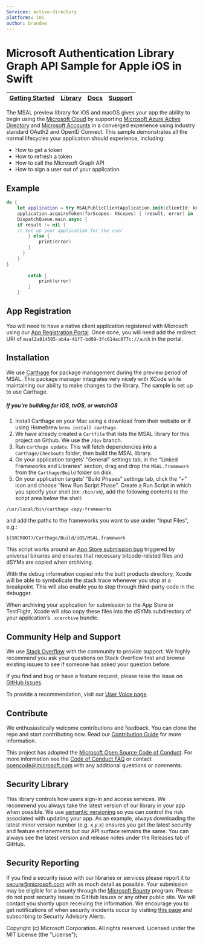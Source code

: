 ```yaml
--- 
Services: active-directory
platforms: iOS
author: brandwe
---
```


Microsoft Authentication Library Graph API Sample for Apple iOS in Swift
=====================================

| [Getting Started](https://apps.dev.microsoft.com/portal/register-app)| [Library](https://github.com/AzureAD/microsoft-authentication-library-for-objc) | [Docs](https://aka.ms/aaddev) | [Support](README.md#community-help-and-support)
| --- | --- | --- | --- |

The MSAL preview library for iOS and macOS gives your app the ability to begin using the [Microsoft Cloud](https://cloud.microsoft.com) by supporting [Microsoft Azure Active Directory](https://azure.microsoft.com/en-us/services/active-directory/) and [Microsoft Accounts](https://account.microsoft.com) in a converged experience using industry standard OAuth2 and OpenID Connect. This sample demonstrates all the normal lifecycles your application should experience, including:

* How to get a token
* How to refresh a token
* How to call the Microsoft Graph API
* How to sign a user out of your application

## Example

```Swift
do {
    let application = try MSALPublicClientApplication.init(clientId: kClientID, authority: kAuthority)
    application.acquireToken(forScopes: kScopes) { (result, error) in
    DispatchQueue.main.async {
    if result != nil {
    // Set up your application for the user
        } else {
            print(error)
        }
      }
    }
}
            
        catch {
            print(error)
        }
    }
```

## App Registration 

You will need to have a native client application registered with Microsoft using our [App Registration Portal](http://apps.dev.microsoft.com). Once done, you will need add the redirect URI of `msal2a814505-ab4a-41f7-bd09-3fc614ac077c://auth` in the portal.


## Installation

We use [Carthage](https://github.com/Carthage/Carthage) for package management during the preview period of MSAL. This package manager integrates very nicely with XCode while maintaining our ability to make changes to the library. The sample is set up to use Carthage.

##### If you're building for iOS, tvOS, or watchOS

1. Install Carthage on your Mac using a download from their website or if using Homebrew `brew install carthage`.
1. We have already created a `Cartfile` that lists the MSAL library for this project on Github. We use the `/dev` branch.
1. Run `carthage update`. This will fetch dependencies into a `Carthage/Checkouts` folder, then build the MSAL library.
1. On your application targets’ “General” settings tab, in the “Linked Frameworks and Libraries” section, drag and drop the `MSAL.framework` from the `Carthage/Build` folder on disk.
1. On your application targets’ “Build Phases” settings tab, click the “+” icon and choose “New Run Script Phase”. Create a Run Script in which you specify your shell (ex: `/bin/sh`), add the following contents to the script area below the shell:

  ```sh
  /usr/local/bin/carthage copy-frameworks
  ```

  and add the paths to the frameworks you want to use under “Input Files”, e.g.:

  ```
  $(SRCROOT)/Carthage/Build/iOS/MSAL.framework
  ```
  This script works around an [App Store submission bug](http://www.openradar.me/radar?id=6409498411401216) triggered by universal binaries and ensures that necessary bitcode-related files and dSYMs are copied when archiving.

With the debug information copied into the built products directory, Xcode will be able to symbolicate the stack trace whenever you stop at a breakpoint. This will also enable you to step through third-party code in the debugger.

When archiving your application for submission to the App Store or TestFlight, Xcode will also copy these files into the dSYMs subdirectory of your application’s `.xcarchive` bundle.


## Community Help and Support

We use [Stack Overflow](http://stackoverflow.com/questions/tagged/msal) with the community to provide support. We highly recommend you ask your questions on Stack Overflow first and browse existing issues to see if someone has asked your question before. 

If you find and bug or have a feature request, please raise the issue on [GitHub Issues](../../issues). 

To provide a recommendation, visit our [User Voice page](https://feedback.azure.com/forums/169401-azure-active-directory).

## Contribute

We enthusiastically welcome contributions and feedback. You can clone the repo and start contributing now. Read our [Contribution Guide](Contributing.md) for more information.

This project has adopted the [Microsoft Open Source Code of Conduct](https://opensource.microsoft.com/codeofconduct/). For more information see the [Code of Conduct FAQ](https://opensource.microsoft.com/codeofconduct/faq/) or contact [opencode@microsoft.com](mailto:opencode@microsoft.com) with any additional questions or comments.

## Security Library

This library controls how users sign-in and access services. We recommend you always take the latest version of our library in your app when possible. We use [semantic versioning](http://semver.org) so you can control the risk associated with updating your app. As an example, always downloading the latest minor version number (e.g. x.*y*.x) ensures you get the latest security and feature enhanements but our API surface remains the same. You can always see the latest version and release notes under the Releases tab of GitHub.

## Security Reporting

If you find a security issue with our libraries or services please report it to [secure@microsoft.com](mailto:secure@microsoft.com) with as much detail as possible. Your submission may be eligible for a bounty through the [Microsoft Bounty](http://aka.ms/bugbounty) program. Please do not post security issues to GitHub Issues or any other public site. We will contact you shortly upon receiving the information. We encourage you to get notifications of when security incidents occur by visiting [this page](https://technet.microsoft.com/en-us/security/dd252948) and subscribing to Security Advisory Alerts.


Copyright (c) Microsoft Corporation.  All rights reserved. Licensed under the MIT License (the "License");